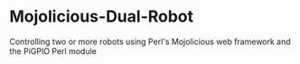 # Mojolicious-Dual-Robot
Controlling two or more robots using Perl's Mojolicious web framework and the PiGPIO Perl module
